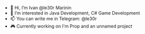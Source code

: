 - 👋 Hi, I’m Ivan @le30r Marinin
- 👀 I’m interested in Java Development, C# Game Development
- 📫 You can write me in Telegram: @le30r
- 🎮 Currently working on I'm Prop and an unnamed project

<!---
le30r/le30r is a ✨ special ✨ repository because its `README.md` (this file) appears on your GitHub profile.
You can click the Preview link to take a look at your changes.
--->
